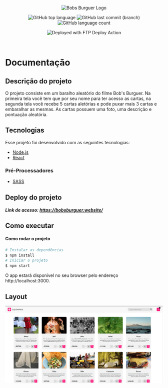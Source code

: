 <p align="center">
  <img src=".github/bobs-burguer-logo.svg" alt="Bobs Burguer Logo" />
</p>

<p align="center">
  <img alt="GitHub top language" src="https://img.shields.io/github/languages/top/gustavomt3/cartas-aleatorias">
  <img alt="GitHub last commit (branch)" src="https://img.shields.io/github/last-commit/gustavomt3/cartas-aleatorias/master">
  <img alt="GitHub language count" src="https://img.shields.io/github/languages/count/gustavomt3/cartas-aleatorias">
</p>
<p align="center">
  <img alt="Deployed with FTP Deploy Action" src="https://img.shields.io/badge/Deployed With-FTP DEPLOY ACTION-%3CCOLOR%3E?style=for-the-badge&color=2b9348">
</p>
<br>

# Documentação

## Descrição do projeto

O projeto consiste em um baralho aleatório do filme Bob's Burguer. Na primeira tela você tem que por seu nome para ter acesso as cartas, na segunda tela você recebe 5 cartas aletórias e pode puxar mais 3 cartas e embaralhar as mesmas. As cartas possuem uma foto, uma descrição e pontuação aleatória.

## Tecnologias

Esse projeto foi desenvolvido com as seguintes tecnologias:

- [Node.js](https://nodejs.org/en/)
- [React](https://reactjs.org)

### Pré-Processadores

- [SASS](https://sass-lang.com/)

## Deploy do projeto

##### Link de acesso: https://bobsburguer.website/

## Como executar

#### Como rodar o projeto

```bash
# Instalar as dependências
$ npm install
# Iniciar o projeto
$ npm start
```

O app estará disponível no seu browser pelo endereço http://localhost:3000.

## Layout

<p align="center">
    <img src=".github/layout-site.jpg" alt="Layout Site" />
</p>
